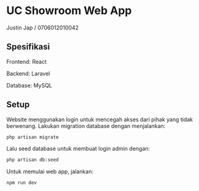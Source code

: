 # UC Showroom Web App

Justin Jap / 0706012010042

## Spesifikasi
Frontend: React

Backend: Laravel

Database: MySQL

## Setup

Website menggunakan login untuk mencegah akses dari pihak yang tidak berwenang. 
Lakukan migration database dengan menjalankan:

```bash
php artisan migrate
```

Lalu seed database untuk membuat login admin dengan:
```bash
php artisan db:seed
```

Untuk memulai web app, jalankan:
```bash
npm run dev
```
